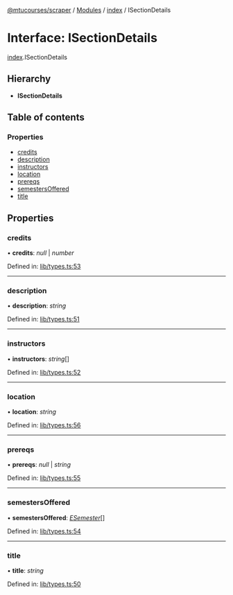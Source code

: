 [@mtucourses/scraper](../README.md) / [Modules](../modules.md) / [index](../modules/index.md) / ISectionDetails

# Interface: ISectionDetails

[index](../modules/index.md).ISectionDetails

## Hierarchy

* **ISectionDetails**

## Table of contents

### Properties

- [credits](index.isectiondetails.md#credits)
- [description](index.isectiondetails.md#description)
- [instructors](index.isectiondetails.md#instructors)
- [location](index.isectiondetails.md#location)
- [prereqs](index.isectiondetails.md#prereqs)
- [semestersOffered](index.isectiondetails.md#semestersoffered)
- [title](index.isectiondetails.md#title)

## Properties

### credits

• **credits**: *null* \| *number*

Defined in: [lib/types.ts:53](https://github.com/Michigan-Tech-Courses/scrapper/blob/d0a4497/src/lib/types.ts#L53)

___

### description

• **description**: *string*

Defined in: [lib/types.ts:51](https://github.com/Michigan-Tech-Courses/scrapper/blob/d0a4497/src/lib/types.ts#L51)

___

### instructors

• **instructors**: *string*[]

Defined in: [lib/types.ts:52](https://github.com/Michigan-Tech-Courses/scrapper/blob/d0a4497/src/lib/types.ts#L52)

___

### location

• **location**: *string*

Defined in: [lib/types.ts:56](https://github.com/Michigan-Tech-Courses/scrapper/blob/d0a4497/src/lib/types.ts#L56)

___

### prereqs

• **prereqs**: *null* \| *string*

Defined in: [lib/types.ts:55](https://github.com/Michigan-Tech-Courses/scrapper/blob/d0a4497/src/lib/types.ts#L55)

___

### semestersOffered

• **semestersOffered**: [*ESemester*](../enums/lib/types.esemester.md)[]

Defined in: [lib/types.ts:54](https://github.com/Michigan-Tech-Courses/scrapper/blob/d0a4497/src/lib/types.ts#L54)

___

### title

• **title**: *string*

Defined in: [lib/types.ts:50](https://github.com/Michigan-Tech-Courses/scrapper/blob/d0a4497/src/lib/types.ts#L50)
